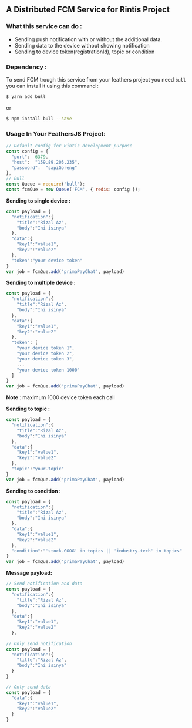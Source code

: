 ## A Distributed FCM Service for Rintis Project

### What this service can do :
 - Sending push notification with or without the additional data.
 - Sending data to the device without showing notification
 - Sending to device token(registrationId), topic or condition

### Dependency :
To send FCM trough this service from your feathers project you need `bull` you can install it using this command :

```bash
$ yarn add bull
```
or 
```bash
$ npm install bull --save
```

### Usage In Your FeathersJS Project:
```javascript
// Default config for Rintis development purpose
const config = {
  "port":  6379,
  "host":  "159.89.205.235",
  "password":  "sapiGoreng"
},
// Bull 
const Queue = require('bull'); 
const fcmQue = new Queue('FCM', { redis: config }); 
```

**Sending to single device :**
```javascript
const payload = {  
  "notification":{  
    "title":"Rizal Az",  
    "body":"Ini isinya"  
  },  
  "data":{  
    "key1":"value1",  
    "key2":"value2"  
  },  
  "token":"your device token"  
}
var job = fcmQue.add('primaPayChat', payload)
```

**Sending to multiple device :**
```javascript
const payload = {  
  "notification":{  
    "title":"Rizal Az",  
    "body":"Ini isinya"  
  },  
  "data":{  
    "key1":"value1",  
    "key2":"value2"  
  },  
  "token": [
    "your device token 1",
    "your device token 2",
    "your device token 3",
    ...
    "your device token 1000"
  ]  
}
var job = fcmQue.add('primaPayChat', payload)
```
**Note** : maximum 1000 device token each call

**Sending to topic :**
```javascript
const payload = {  
  "notification":{  
    "title":"Rizal Az",  
    "body":"Ini isinya"  
  },  
  "data":{  
    "key1":"value1",  
    "key2":"value2"  
  },  
  "topic":"your-topic"  
}
var job = fcmQue.add('primaPayChat', payload)
```

**Sending to condition :**
```javascript
const payload = {  
  "notification":{  
    "title":"Rizal Az",  
    "body":"Ini isinya"  
  },  
  "data":{  
    "key1":"value1",  
    "key2":"value2"  
  },  
  "condition":"'stock-GOOG' in topics || 'industry-tech' in topics"  
}
var job = fcmQue.add('primaPayChat', payload)
```

**Message payload:**
```javascript
// Send notification and data
const payload = {  
  "notification":{  
    "title":"Rizal Az",  
    "body":"Ini isinya"  
  },  
  "data":{  
    "key1":"value1",  
    "key2":"value2"  
  },
  
// Only send notification
const payload = {  
  "notification":{  
    "title":"Rizal Az",  
    "body":"Ini isinya"  
  }
}

// Only send data
const payload = {  
  "data":{  
    "key1":"value1",  
    "key2":"value2"  
  }
}
```

